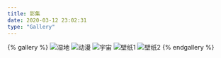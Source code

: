 ```yaml
---
title: 影集
date: 2020-03-12 23:02:31
type: "Gallery"
---
```

{% gallery %}
![湿地](https://i.loli.net/2020/03/13/h5JcZsSYKeTv824.jpg)
![动漫](https://i.loli.net/2020/03/13/4eH5tPVYD7AJizS.jpg)
![宇宙](https://i.loli.net/2020/05/23/RZTjAgOWL45FGnr.jpg)
![壁纸1](https://i.loli.net/2020/05/23/Yg9PGwF1nybavsq.jpg)
![壁纸2](https://i.loli.net/2020/05/23/qMRU9gPVvZNLexG.jpg)
{% endgallery %}
